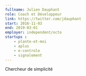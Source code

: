 ```yaml
---
fullname: Julien Dauphant
role: Coach et Développeur
link: https://twitter.com/jdauphant
start: 2016-11-03
end: 2019-03-01
employer: independent/octo
startups :
    - plante-et-moi
    - aplus
    - e-controle
    - signalement
---
```


Chercheur de simplicité
